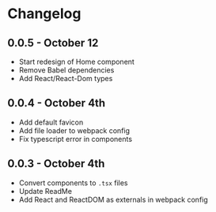 # Changelog

## 0.0.5 - October 12
- Start redesign of Home component
- Remove Babel dependencies
- Add React/React-Dom types
## 0.0.4 - October 4th
- Add default favicon
- Add file loader to webpack config
- Fix typescript error in components
## 0.0.3 - October 4th
- Convert components to `.tsx` files
- Update ReadMe
- Add React and ReactDOM as externals in webpack config
